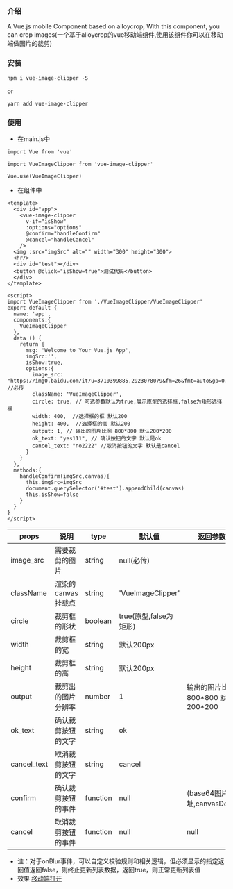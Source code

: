 ### 介绍 
A Vue.js mobile Component based on alloycrop, With this component, you can crop images(一个基于alloycrop的vue移动端组件,使用该组件你可以在移动端做图片的裁剪)
### 安装
```
npm i vue-image-clipper -S
```
or
```
yarn add vue-image-clipper 
```
### 使用
- 在main.js中
```
import Vue from 'vue'

import VueImageClipper from 'vue-image-clipper'

Vue.use(VueImageClipper)

```
- 在组件中
```
<template>
  <div id="app">
    <vue-image-clipper 
      v-if="isShow" 
      :options="options"
      @confirm="handleConfirm" 
      @cancel="handleCancel"
    /> 
  <img :src="imgSrc" alt="" width="300" height="300">
  <hr/>
  <div id="test"></div>
  <button @click="isShow=true">测试代码</button>
  </div>
</template>

<script>
import VueImageClipper from './VueImageClipper/VueImageClipper'
export default {
  name: 'app',
  components:{
    VueImageClipper
  },
  data () {
    return {
      msg: 'Welcome to Your Vue.js App',
      imgSrc:'',
      isShow:true,
      options:{
        image_src: "https://img0.baidu.com/it/u=3710399885,2923078079&fm=26&fmt=auto&gp=0.jpg", //必传
        className: 'VueImageClipper',
        circle: true, // 可选参数默认为true,展示原型的选择框,false为矩形选择框
        width: 400,  //选择框的框 默认200
        height: 400,  //选择框的高 默认200
        output: 1, // 输出的图片比例 800*800 默认200*200
        ok_text: "yes111", // 确认按钮的文字 默认是ok
        cancel_text: "no2222" //取消按钮的文字 默认是cancel
      }
    }
  },
  methods:{
    handleConfirm(imgSrc,canvas){
      this.imgSrc=imgSrc
      document.querySelector('#test').appendChild(canvas)
      this.isShow=false
    }
  }
}
</script>
```
|props|说明|type|默认值|返回参数
|--|--|--|--|--|
|image_src|需要裁剪的图片|string|null(必传)|
|className|渲染的canvas挂载点|string|'VueImageClipper'|
|circle|裁剪框的形状|boolean|true(原型,false为矩形)|
|width|裁剪框的宽|string|默认200px|
|height|裁剪框的高|string|默认200px|
|output|裁剪出的图片分辨率|number|1|输出的图片比例 800\*800 默认200\*200
|ok_text|确认裁剪按钮的文字|string|ok|
|cancel_text|取消裁剪按钮的文字|string|cancel|
|confirm|确认裁剪按钮的事件|function|null|(base64图片地址,canvasDom)
|cancel|取消裁剪按钮的事件|function|null|null

- 注：对于onBlur事件，可以自定义校验规则和相关逻辑，但必须显示的指定返回值返回false，则终止更新列表数据，返回true，则正常更新列表值
- 效果
[移动端打开](https://alloyteam.github.io/AlloyCrop/)